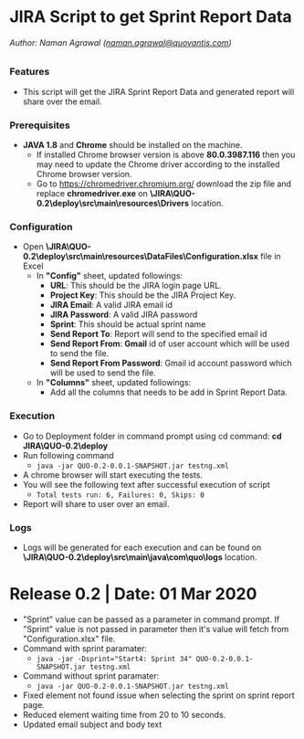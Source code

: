# JIRA Script to get Sprint Report Data

###### Author: Naman Agrawal (naman.agrawal@quovantis.com)

### Features

- This script will get the JIRA Sprint Report Data and generated report will share over the email.

### Prerequisites
- **JAVA 1.8** and **Chrome** should be installed on the machine.
	- If installed Chrome browser version is above **80.0.3987.116** then you may need to update the Chrome driver according to the installed Chrome browser version.
	- Go to https://chromedriver.chromium.org/ download the zip file and replace **chromedriver.exe** on **\JIRA\QUO-0.2\\deploy\src\main\resources\Drivers** location.

### Configuration
- Open **\JIRA\QUO-0.2\deploy\src\main\resources\DataFiles\Configuration.xlsx** file in Excel
	- In **"Config"** sheet, updated followings:
		- **URL**: This should be the JIRA login page URL.
		- **Project Key**: This should be the JIRA Project Key.
		- **JIRA Email**: A valid JIRA email id
		- **JIRA Password**: A valid JIRA password
		- **Sprint**: This should be actual sprint name
		- **Send Report To**: Report will send to the specified email id
		- **Send Report From**: **Gmail** id of user account which will be used to send the file.
		- **Send Report From Password**: Gmail id account password which will be used to send the file.
	- In **"Columns"** sheet, updated followings:
		- Add all the columns that needs to be add in Sprint Report Data.

### Execution 

- Go to Deployment folder in command prompt using cd command: **cd JIRA\QUO-0.2\deploy**
- Run following command
	- `java -jar QUO-0.2-0.0.1-SNAPSHOT.jar testng.xml`
- A chrome browser will start executing the tests.
- You will see the following text after successful execution of script
	- `Total tests run: 6, Failures: 0, Skips: 0`
- Report will share to user over an email.

### Logs

- Logs will be generated for each execution and can be found on **\JIRA\QUO-0.2\deploy\src\main\java\com\quo\logs** location.

# Release 0.2 | Date: 01 Mar 2020

- "Sprint" value can be passed as a parameter in command prompt. If "Sprint" value is not passed in parameter then it's value will fetch from "Configuration.xlsx" file.
- Command with sprint paramater:
	- `java -jar -Dsprint="Start4: Sprint 34" QUO-0.2-0.0.1-SNAPSHOT.jar testng.xml`
- Command without sprint paramater:
	- `java -jar QUO-0.2-0.0.1-SNAPSHOT.jar testng.xml`
- Fixed element not found issue when selecting the sprint on sprint report page.
- Reduced element waiting time from 20 to 10 seconds.
- Updated email subject and body text
